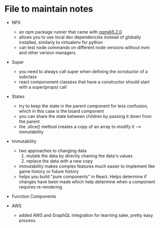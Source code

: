 # File to maintain notes

- NPX
  - an npm package runner that came with npm@5.2.0
  - allows you to use local dev dependencies instead of globally installed, similarly to virtualenv for python
  - can test node commands on different node versions without nvm and other version managers

- Super
  - you need to always call super when defining the ocnstuctor of a subclass
  - react compononent classess that have a constructor should start with a super(props) call
  
- States
  - try to keep the state in the parent component for less confusion, which in this case is the board component
  - you can share the state between children by passing it down from the parent
  - the .slice() method creates a copy of an array to modify it --> immutability

- Immutability
  - two approaches to changing data
    1. mutate the data by directly chaning the data's values
    2. replace the data with a new copy
  - immutability makes complex features much easier to implement like game history or future history
  - helps you build "pure components" in React. Helps determine if changes have been made which help determine when a component requires re-rendering
  
- Function Components

- AWS
  - added AWS and GraphQL integration for learning sake, pretty easy process.
  